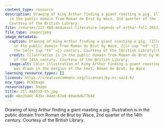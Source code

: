 ```yaml
---
content_type: resource
description: Drawing of king Arthur finding a giant roasting a pig. Illustration is
  in the public domain from Roman de Brut by Wace, 2nd quarter of the 14th century.
  Courtesy of the British Library.
file: /courses/21l-460-medieval-literature-legends-of-arthur-fall-2013/46e3540c835c84ed67e869aebdb77b48_21l-460f13-th.jpg
file_type: image/jpeg
image_metadata:
  caption: Drawing of King Arthur finding a giant roasting a pig. (Illustration is
    in the public domain from Roman de Brut by Wace, 2{{< sup "nd" >}} quarter of
    the 14{{< sup "th" >}} century. Courtesy of the [British Library](https://www.bl.uk/catalogues/illuminatedmanuscripts/ILLUMIN.ASP?Size=mid&IllID=11739).)
  credit: Illustration is in the public domain from Roman de Brut by Wace, 2nd quarter
    of the 14th century. Courtesy of the British Library.
  image-alt: Color illustration of King Arthur finding a giant roasting a pig that
    was drawn in the margins of the text, Roman de Brut, by Wace.
learning_resource_types: []
license: https://creativecommons.org/licenses/by-nc-sa/4.0/
ocw_type: OCWImage
resourcetype: Image
title: 21l-460f13-th.jpg
uid: 46e3540c-835c-84ed-67e8-69aebdb77b48
---
```

Drawing of king Arthur finding a giant roasting a pig. Illustration is in the public domain from Roman de Brut by Wace, 2nd quarter of the 14th century. Courtesy of the British Library.